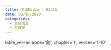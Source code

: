 ```yaml
---
title: 测试Media - 03/15
date: 03/15/2020
categories:
  - 主日信息
  - 主日学
---
```

bible_verses book='創', chapter='1', verses='1-10'